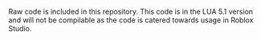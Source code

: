 Raw code is included in this repository.
This code is in the LUA 5.1 version and will not be compilable as the code is catered towards usage in Roblox Studio.
